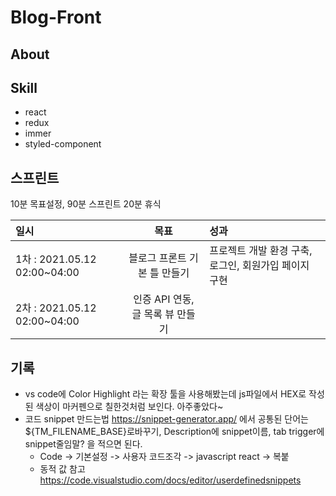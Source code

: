 # Blog-Front

## About

## Skill

- react
- redux
- immer
- styled-component

## 스프린트

10분 목표설정, 90분 스프린트 20분 휴식

| 일시                         |               목표               | 성과                                                  |
| :--------------------------- | :------------------------------: | :---------------------------------------------------- |
| 1차 : 2021.05.12 02:00~04:00 |   블로그 프론트 기본 틀 만들기   | 프로젝트 개발 환경 구축, 로그인, 회원가입 페이지 구현 |
| 2차 : 2021.05.12 02:00~04:00 | 인증 API 연동, 글 목록 뷰 만들기 |                                                       |

## 기록

- vs code에 Color Highlight 라는 확장 툴을 사용해봤는데 js파일에서 HEX로 작성된 색상이 마커펜으로 칠한것처럼 보인다. 아주좋았다~
- 코드 snippet 만드는법 https://snippet-generator.app/ 에서 공통된 단어는 ${TM_FILENAME_BASE}로바꾸기, Description에 snippet이름, tab trigger에 snippet줄임말? 을 적으면 된다.
  - Code -> 기본설정 -> 사용자 코드조각 -> javascript react -> 복붙
  - 동적 값 참고 https://code.visualstudio.com/docs/editor/userdefinedsnippets
